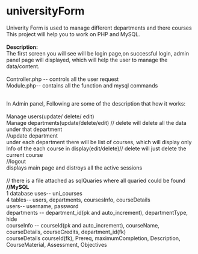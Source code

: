 # universityForm
Univerity Form is used to manage different departments and there courses<br />
This project will help you to work on PHP and MySQL. <br /><br />
<strong>Description:</strong><br />
The first screen you will see will be login page,on successful login, admin panel page will displayed, which will help the user to manage the data/content. <br />
<br />
Controller.php -- controls all the user request <br />
Module.php-- contains all the function and mysql commands <br /><br />

In Admin panel, Following are some of the description that how it works:<br /><br />
Manage users(update/ delete/ edit)<br />
Manage departments(update/delete/edit) // delete will delete all the data under that department<br />
//update department<br />
under each department there will be list of courses, which will display only Info of the each course in display(edit/delete)// delete will just delete the current course<br />
//logout <br />
displays main page and distroys all the active sessions<br />
<br />
// there is a file attached as sqlQuaries where all quaried could be found<br />
<strong>//MySQL</strong><br />
1 database uses-- uni_courses<br />
4 tables-- users, departments, coursesInfo, courseDetails<br />
users-- username, password<br />
departments -- department_id(pk and auto_increment), departmentType, hide<br />
courseInfo -- courseId(pk and auto_increment), courseName, courseDetails, courseCredits, department_id(fk)<br />
courseDetails courseId(fk), Prereq, maximumCompletion, Description, CourseMaterial, Assessment, Objectives<br />
